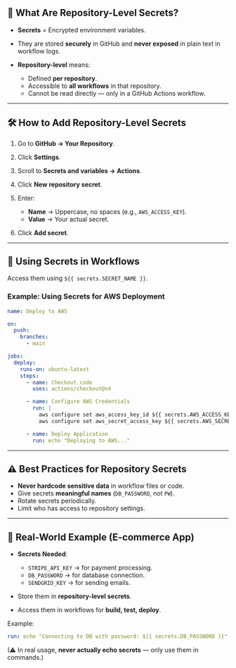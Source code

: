 ## 🔹 **What Are Repository-Level Secrets?**

* **Secrets** = Encrypted environment variables.
* They are stored **securely** in GitHub and **never exposed** in plain text in workflow logs.
* **Repository-level** means:

  * Defined **per repository**.
  * Accessible to **all workflows** in that repository.
  * Cannot be read directly — only in a GitHub Actions workflow.

---

## 🛠 **How to Add Repository-Level Secrets**

1. Go to **GitHub → Your Repository**.
2. Click **Settings**.
3. Scroll to **Secrets and variables → Actions**.
4. Click **New repository secret**.
5. Enter:

   * **Name** → Uppercase, no spaces (e.g., `AWS_ACCESS_KEY`).
   * **Value** → Your actual secret.
6. Click **Add secret**.

---

## 📜 **Using Secrets in Workflows**

Access them using `${{ secrets.SECRET_NAME }}`.

### **Example: Using Secrets for AWS Deployment**

```yaml
name: Deploy to AWS

on:
  push:
    branches:
      - main

jobs:
  deploy:
    runs-on: ubuntu-latest
    steps:
      - name: Checkout code
        uses: actions/checkout@v4

      - name: Configure AWS Credentials
        run: |
          aws configure set aws_access_key_id ${{ secrets.AWS_ACCESS_KEY }}
          aws configure set aws_secret_access_key ${{ secrets.AWS_SECRET_KEY }}

      - name: Deploy Application
        run: echo "Deploying to AWS..."
```

---

## ⚠ **Best Practices for Repository Secrets**

* **Never hardcode sensitive data** in workflow files or code.
* Give secrets **meaningful names** (`DB_PASSWORD`, not `PW`).
* Rotate secrets periodically.
* Limit who has access to repository settings.

---

## 🎯 **Real-World Example (E-commerce App)**

* **Secrets Needed**:

  * `STRIPE_API_KEY` → for payment processing.
  * `DB_PASSWORD` → for database connection.
  * `SENDGRID_KEY` → for sending emails.
* Store them in **repository-level secrets**.
* Access them in workflows for **build, test, deploy**.

Example:

```yaml
run: echo "Connecting to DB with password: ${{ secrets.DB_PASSWORD }}"
```

(⚠ In real usage, **never actually echo secrets** — only use them in commands.)

